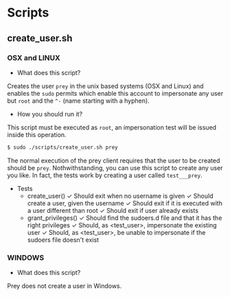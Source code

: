 # Scripts

## create_user.sh

### OSX and LINUX

* What does this script?

Creates the user `prey` in the unix based systems (OSX and Linux) and enables the `sudo` permits which enable this account to impersonate any user but `root` and the `^-` (name starting with a hyphen).

* How you should run it?

This script must be executed as `root`, an impersonation test will be issued inside this operation.

````bash
$ sudo ./scripts/create_user.sh prey
````

The normal execution of the prey client requires that the user to be created should be `prey`. Nothwithstanding, you can use this script to create any user you like. In fact, the tests work by creating a user called `test___prey`.

* Tests
  * create_user()
    ✓ Should exit when no username is given
    ✓ Should create a user, given the username
    ✓ Should exit if it is executed with a user different than root
    ✓ Should exit if user already exists
  * grant_privileges()
    ✓ Should find the sudoers.d file and that it has the right privileges
    ✓ Should, as <test_user>, impersonate the existing user
    ✓ Should, as <test_user>, be unable to impersonate if the sudoers file doesn't exist

### WINDOWS

* What does this script?

Prey does not create a user in Windows.
